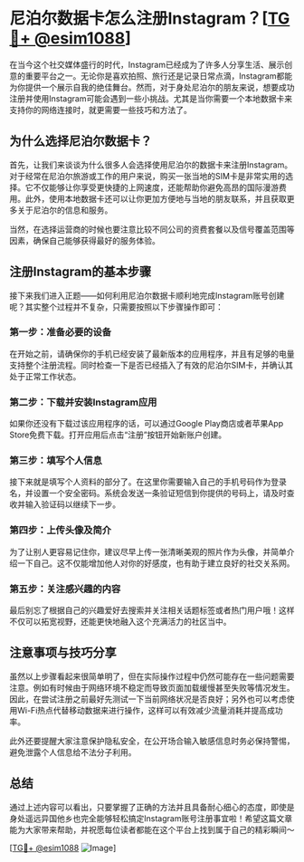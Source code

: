 # 尼泊尔数据卡怎么注册Instagram？[[TG💪+ @esim1088](https://t.me/s/esim1088)]

在当今这个社交媒体盛行的时代，Instagram已经成为了许多人分享生活、展示创意的重要平台之一。无论你是喜欢拍照、旅行还是记录日常点滴，Instagram都能为你提供一个展示自我的绝佳舞台。然而，对于身处尼泊尔的朋友来说，想要成功注册并使用Instagram可能会遇到一些小挑战。尤其是当你需要一个本地数据卡来支持你的网络连接时，就更需要一些技巧和方法了。

## 为什么选择尼泊尔数据卡？

首先，让我们来谈谈为什么很多人会选择使用尼泊尔的数据卡来注册Instagram。对于经常在尼泊尔旅游或工作的用户来说，购买一张当地的SIM卡是非常实用的选择。它不仅能够让你享受更快捷的上网速度，还能帮助你避免高昂的国际漫游费用。此外，使用本地数据卡还可以让你更加方便地与当地的朋友联系，并且获取更多关于尼泊尔的信息和服务。

当然，在选择运营商的时候也要注意比较不同公司的资费套餐以及信号覆盖范围等因素，确保自己能够获得最好的服务体验。

## 注册Instagram的基本步骤

接下来我们进入正题——如何利用尼泊尔数据卡顺利地完成Instagram账号创建呢？其实整个过程并不复杂，只需要按照以下步骤操作即可：

### 第一步：准备必要的设备
在开始之前，请确保你的手机已经安装了最新版本的应用程序，并且有足够的电量支持整个注册流程。同时检查一下是否已经插入了有效的尼泊尔SIM卡，并确认其处于正常工作状态。

### 第二步：下载并安装Instagram应用
如果你还没有下载过该应用程序的话，可以通过Google Play商店或者苹果App Store免费下载。打开应用后点击“注册”按钮开始新账户创建。

### 第三步：填写个人信息
接下来就是填写个人资料的部分了。在这里你需要输入自己的手机号码作为登录名，并设置一个安全密码。系统会发送一条验证短信到你提供的号码上，请及时查收并输入验证码以继续下一步。

### 第四步：上传头像及简介
为了让别人更容易记住你，建议尽早上传一张清晰美观的照片作为头像，并简单介绍一下自己。这不仅能增加他人对你的好感度，也有助于建立良好的社交关系网。

### 第五步：关注感兴趣的内容
最后别忘了根据自己的兴趣爱好去搜索并关注相关话题标签或者热门用户哦！这样不仅可以拓宽视野，还能更快地融入这个充满活力的社区当中。

## 注意事项与技巧分享

虽然以上步骤看起来很简单明了，但在实际操作过程中仍然可能存在一些问题需要注意。例如有时候由于网络环境不稳定而导致页面加载缓慢甚至失败等情况发生。因此，在尝试注册之前最好先测试一下当前网络状况是否良好；另外也可以考虑使用Wi-Fi热点代替移动数据来进行操作，这样可以有效减少流量消耗并提高成功率。

此外还要提醒大家注意保护隐私安全，在公开场合输入敏感信息时务必保持警惕，避免泄露个人信息给不法分子利用。

## 总结

通过上述内容可以看出，只要掌握了正确的方法并且具备耐心细心的态度，即使是身处遥远异国他乡也完全能够轻松搞定Instagram账号注册事宜啦！希望这篇文章能为大家带来帮助，并祝愿每位读者都能在这个平台上找到属于自己的精彩瞬间～

[[TG💪+ @esim1088](https://t.me/s/esim1088) ![Image](https://i.postimg.cc/4NQfJmqS/Snipaste-2025-05-13-00-14-12.png)]